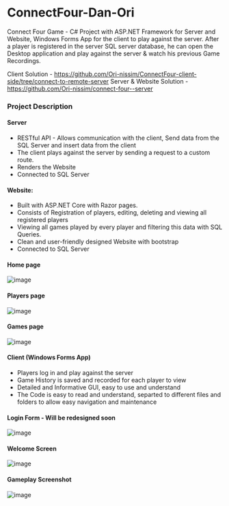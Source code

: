# ConnectFour-Dan-Ori
Connect Four Game - C# Project with ASP.NET Framework for Server and Website, Windows Forms App for the client to play against the server.
After a player is registered in the server SQL server database, he can open the Desktop application and play against the server & watch his previous Game Recordings.

Client Solution - https://github.com/Ori-nissim/ConnectFour-client-side/tree/connect-to-remote-server
Server & Website Solution - https://github.com/Ori-nissim/connect-four--server

### Project Description
#### Server 
* RESTful API - Allows communication with the client, Send data from the SQL Server and insert data from the client
* The client plays against the server by sending a request to a custom route.
* Renders the Website
* Connected to SQL Server
  
#### Website:
* Built with ASP.NET Core with Razor pages.
* Consists of Registration of players, editing, deleting and viewing all registered players
* Viewing all games played by every player and filtering this data with SQL Queries.
* Clean and user-friendly designed Website with bootstrap
* Connected to SQL Server
  
#### Home page
![image](https://github.com/Ori-nissim/ConnectFour-Dan-Ori/assets/93268216/213e692e-123d-4d55-aa3e-a437019755f4)
#### Players page
![image](https://github.com/Ori-nissim/ConnectFour-Dan-Ori/assets/93268216/3716eb27-2e2c-4ce6-8c6e-55a72b5ff6c4)
#### Games page
![image](https://github.com/Ori-nissim/ConnectFour-Dan-Ori/assets/93268216/a2cb92d3-17ae-46a9-9a5c-4867f7186b4d)

#### Client (Windows Forms App)
* Players log in and play against the server
* Game History is saved and recorded for each player to view
* Detailed and Informative GUI, easy to use and understand
* The Code is easy to read and understand, separted to different files and folders to allow easy navigation and maintenance
#### Login Form - Will be redesigned soon
![image](https://github.com/Ori-nissim/ConnectFour-Dan-Ori/assets/93268216/af707b3c-fb64-4890-8b9a-c0ad2be44f14)
#### Welcome Screen
![image](https://github.com/Ori-nissim/ConnectFour-Dan-Ori/assets/93268216/47a87629-eb1b-44b0-bacf-974452443011)
#### Gameplay Screenshot
![image](https://github.com/Ori-nissim/ConnectFour-Dan-Ori/assets/93268216/bfc165cd-629f-4f43-a3ac-e5e1ae1f6c8e)
  
